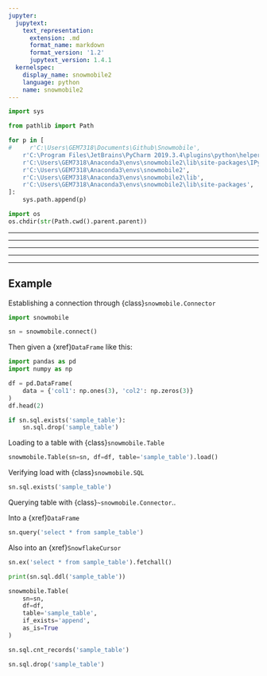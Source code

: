```yaml
---
jupyter:
  jupytext:
    text_representation:
      extension: .md
      format_name: markdown
      format_version: '1.2'
      jupytext_version: 1.4.1
  kernelspec:
    display_name: snowmobile2
    language: python
    name: snowmobile2
---
```


```python tags=["remove-cell"]
import sys

from pathlib import Path

for p in [
#     r'C:\Users\GEM7318\Documents\Github\Snowmobile',
    r'C:\Program Files\JetBrains\PyCharm 2019.3.4\plugins\python\helpers\pycharm_matplotlib_backend',
    r'C:\Users\GEM7318\Anaconda3\envs\snowmobile2\lib\site-packages\IPython\extensions',
    r'C:\Users\GEM7318\Anaconda3\envs\snowmobile2',
    r'C:\Users\GEM7318\Anaconda3\envs\snowmobile2\lib',
    r'C:\Users\GEM7318\Anaconda3\envs\snowmobile2\lib\site-packages',
]:
    sys.path.append(p)
```

```python tags=["remove-cell"]
import os
os.chdir(str(Path.cwd().parent.parent))
```

<!-- #region tags=["remove-cell"] -->
------
---
------
---
---
<!-- #endregion -->

## Example


Establishing a connection through {class}`snowmobile.Connector`

```python
import snowmobile

sn = snowmobile.connect()
```

Then given a {xref}`DataFrame` like this:

```python
import pandas as pd
import numpy as np

df = pd.DataFrame(
    data = {'col1': np.ones(3), 'col2': np.zeros(3)}
)
df.head(2)
```

```python tags=["remove-cell"]
if sn.sql.exists('sample_table'):
    sn.sql.drop('sample_table')
```

Loading to a table with {class}`snowmobile.Table`

```python tags=["remove-output"]
snowmobile.Table(sn=sn, df=df, table='sample_table').load()
```

Verifying load with {class}`snowmobile.SQL`

```python
sn.sql.exists('sample_table')
```

Querying table with {class}`~snowmobile.Connector`..


Into a {xref}`DataFrame`

```python
sn.query('select * from sample_table')
```

Also into an {xref}`SnowflakeCursor`

```python
sn.ex('select * from sample_table').fetchall()
```

```python
print(sn.sql.ddl('sample_table'))
```

```python tags=["remove-output"]
snowmobile.Table(
    sn=sn,
    df=df,
    table='sample_table',
    if_exists='append',
    as_is=True
)
```

```python
sn.sql.cnt_records('sample_table')
```

```python
sn.sql.drop('sample_table')
```
